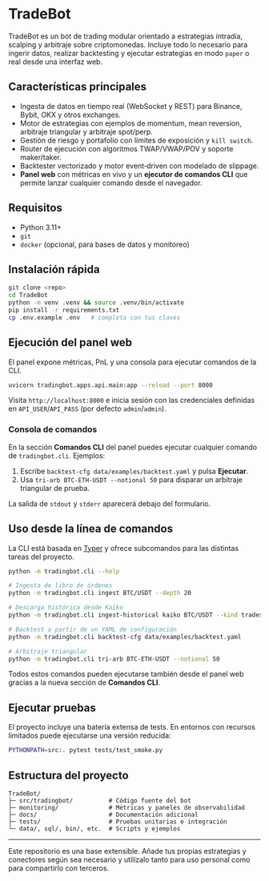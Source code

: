# TradeBot

TradeBot es un bot de trading modular orientado a estrategias intradía,
scalping y arbitraje sobre criptomonedas.  Incluye todo lo necesario para
ingerir datos, realizar backtesting y ejecutar estrategias en modo
``paper`` o real desde una interfaz web.

## Características principales

- Ingesta de datos en tiempo real (WebSocket y REST) para Binance, Bybit,
  OKX y otros exchanges.
- Motor de estrategias con ejemplos de momentum, mean reversion, arbitraje
  triangular y arbitraje spot/perp.
- Gestión de riesgo y portafolio con límites de exposición y ``kill switch``.
- Router de ejecución con algoritmos TWAP/VWAP/POV y soporte maker/taker.
- Backtester vectorizado y motor event‑driven con modelado de slippage.
- **Panel web** con métricas en vivo y un **ejecutor de comandos CLI** que
  permite lanzar cualquier comando desde el navegador.

## Requisitos

- Python 3.11+
- ``git``
- ``docker`` (opcional, para bases de datos y monitoreo)

## Instalación rápida

```bash
git clone <repo>
cd TradeBot
python -m venv .venv && source .venv/bin/activate
pip install -r requirements.txt
cp .env.example .env   # completa con tus claves
```

## Ejecución del panel web

El panel expone métricas, PnL y una consola para ejecutar comandos de la
CLI.

```bash
uvicorn tradingbot.apps.api.main:app --reload --port 8000
```

Visita `http://localhost:8000` e inicia sesión con las credenciales
definidas en `API_USER`/`API_PASS` (por defecto `admin`/`admin`).

### Consola de comandos

En la sección **Comandos CLI** del panel puedes ejecutar cualquier comando
de `tradingbot.cli`.  Ejemplos:

1. Escribe `backtest-cfg data/examples/backtest.yaml` y pulsa **Ejecutar**.
2. Usa `tri-arb BTC-ETH-USDT --notional 50` para disparar un arbitraje
   triangular de prueba.

La salida de `stdout` y `stderr` aparecerá debajo del formulario.

## Uso desde la línea de comandos

La CLI está basada en [Typer](https://typer.tiangolo.com/) y ofrece
subcomandos para las distintas tareas del proyecto.

```bash
python -m tradingbot.cli --help

# Ingesta de libro de órdenes
python -m tradingbot.cli ingest BTC/USDT --depth 20

# Descarga histórica desde Kaiko
python -m tradingbot.cli ingest-historical kaiko BTC/USDT --kind trades

# Backtest a partir de un YAML de configuración
python -m tradingbot.cli backtest-cfg data/examples/backtest.yaml

# Arbitraje triangular
python -m tradingbot.cli tri-arb BTC-ETH-USDT --notional 50
```

Todos estos comandos pueden ejecutarse también desde el panel web gracias a
la nueva sección de **Comandos CLI**.

## Ejecutar pruebas

El proyecto incluye una batería extensa de tests.  En entornos con recursos
limitados puede ejecutarse una versión reducida:

```bash
PYTHONPATH=src:. pytest tests/test_smoke.py
```

## Estructura del proyecto

```
TradeBot/
├─ src/tradingbot/          # Código fuente del bot
├─ monitoring/              # Métricas y paneles de observabilidad
├─ docs/                    # Documentación adicional
├─ tests/                   # Pruebas unitarias e integración
└─ data/, sql/, bin/, etc.  # Scripts y ejemplos
```

---

Este repositorio es una base extensible.  Añade tus propias estrategias y
conectores según sea necesario y utilízalo tanto para uso personal como para
compartirlo con terceros.

